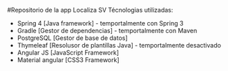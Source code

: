 #Repositorio de la app Localiza SV
Técnologias utilizadas:
* Spring 4 [Java framework] - temportalmente con Spring 3
* Gradle [Gestor de dependencias] - temportalmente con Maven
* PostgreSQL [Gestor de base de datos]
* Thymeleaf [Resolusor de plantillas Java] - temportalmente desactivado
* Angular JS [JavaScript Framework]
* Material angular [CSS3 Framework]
